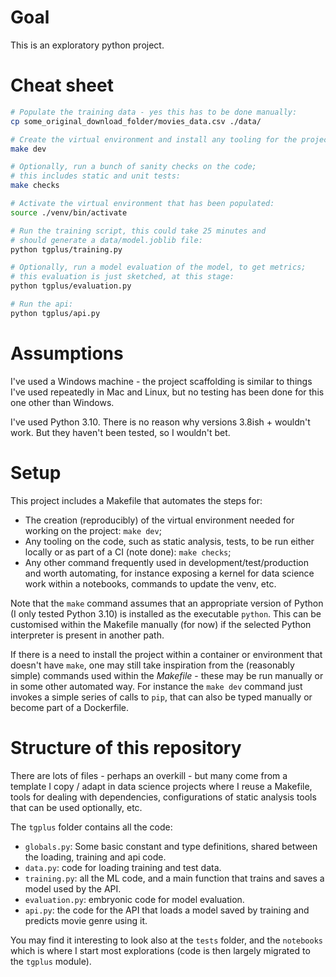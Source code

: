# Goal

This is an exploratory python project.

# Cheat sheet

```bash
# Populate the training data - yes this has to be done manually:
cp some_original_download_folder/movies_data.csv ./data/

# Create the virtual environment and install any tooling for the project:
make dev

# Optionally, run a bunch of sanity checks on the code;
# this includes static and unit tests:
make checks

# Activate the virtual environment that has been populated:
source ./venv/bin/activate

# Run the training script, this could take 25 minutes and
# should generate a data/model.joblib file:
python tgplus/training.py

# Optionally, run a model evaluation of the model, to get metrics;
# this evaluation is just sketched, at this stage:
python tgplus/evaluation.py

# Run the api:
python tgplus/api.py
```

# Assumptions

I've used a Windows machine - the project scaffolding is similar to things I've used
repeatedly in Mac and Linux, but no testing has been done for this one other than Windows.

I've used Python 3.10. There is no reason why versions 3.8ish + wouldn't work. 
But they haven't been tested, so I wouldn't bet.

# Setup

This project includes a Makefile that automates the steps for:
- The creation (reproducibly) of the virtual environment needed for working on the project: `make dev`;
- Any tooling on the code, such as static analysis, tests, to be run either locally or as part of a CI (note done): `make checks`;
- Any other command frequently used in development/test/production and worth automating,
  for instance exposing a kernel for data science work within a notebooks, commands to update the venv, etc.

Note that the `make` command assumes that an appropriate version of Python (I only tested Python 3.10) is installed
as the executable `python`. This can be customised within the Makefile manually (for now) if the 
selected Python interpreter is present in another path. 

If there is a need to install the project within a container or environment that doesn't have `make`, 
one may still take inspiration from the (reasonably simple) commands used within the _Makefile_ - 
these may be run manually or in some other automated way. For instance the `make dev` command just 
invokes a simple series of calls to `pip`, that can also be typed manually or become part of a Dockerfile.

# Structure of this repository

There are lots of files - perhaps an overkill - but many come from a template I copy / adapt in 
data science projects where I reuse a Makefile, tools for dealing with dependencies, configurations of 
static analysis tools that can be used optionally, etc. 

The `tgplus` folder contains all the code:
- `globals.py`: Some basic constant and type definitions, shared between the loading, training and api code.
- `data.py`: code for loading training and test data.
- `training.py`: all the ML code, and a main function that trains and saves a model used by the API.
- `evaluation.py`: embryonic code for model evaluation.
- `api.py`: the code for the API that loads a model saved by training and predicts movie genre using it.

You may find it interesting to look also at the `tests` folder, and the `notebooks` which is where I 
start most explorations (code is then largely migrated to the `tgplus` module). 
